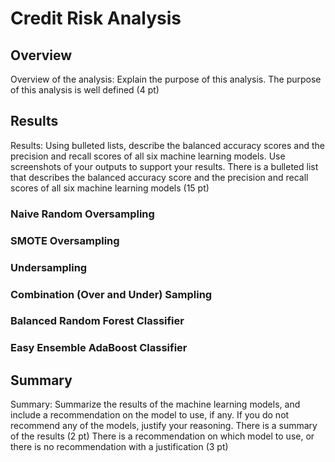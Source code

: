 # Credit Risk Analysis

## Overview
Overview of the analysis: Explain the purpose of this analysis.
The purpose of this analysis is well defined (4 pt)

## Results
Results: Using bulleted lists, describe the balanced accuracy scores and the precision and recall scores of all six machine learning models. Use screenshots of your outputs to support your results.
There is a bulleted list that describes the balanced accuracy score and the precision and recall scores of all six machine learning models (15 pt)

### Naive Random Oversampling



### SMOTE Oversampling



### Undersampling



### Combination (Over and Under) Sampling



### Balanced Random Forest Classifier



### Easy Ensemble AdaBoost Classifier



## Summary
Summary: Summarize the results of the machine learning models, and include a recommendation on the model to use, if any. If you do not recommend any of the models, justify your reasoning.
There is a summary of the results (2 pt)
There is a recommendation on which model to use, or there is no recommendation with a justification (3 pt)


